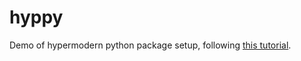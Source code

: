 # hyppy
Demo of hypermodern python package setup, following [this tutorial](https://cjolowicz.github.io/posts/hypermodern-python-01-setup/).
